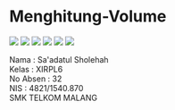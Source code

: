 # Menghitung-Volume

![](https://drive.google.com/uc?export=view&id=0B7B9myqe35ONTVAwWG5XTEp5Wkk)
![](https://drive.google.com/uc?export=view&id=0B7B9myqe35ONaGZqZ0RSbHpianc)
![](https://drive.google.com/uc?export=view&id=0B7B9myqe35ONRFhaSFhLNzZZajQ)
![](https://drive.google.com/uc?export=view&id=0B7B9myqe35ONVlRLRUh6VE10ZTA)
![](https://drive.google.com/uc?export=view&id=0B7B9myqe35ONdzBJS2xPTTFhVTA)
![](https://drive.google.com/uc?export=view&id=0B7B9myqe35ONdGN6OWdKZGZhMnc)

Nama : Sa'adatul Sholehah <br>
Kelas : XIRPL6 <br>
No Absen : 32 <br>
NIS : 4821/1540.870 <br>
SMK TELKOM MALANG
